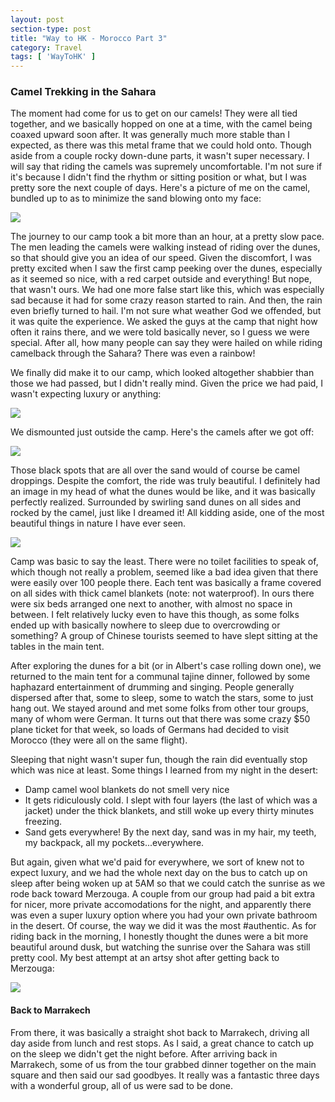 ```yaml
---
layout: post
section-type: post
title: "Way to HK - Morocco Part 3"
category: Travel
tags: [ 'WayToHK' ]
---
```


### Camel Trekking in the Sahara

The moment had come for us to get on our camels! They were all tied together, and we
basically hopped on one at a time, with the camel being coaxed upward soon after. It was
generally much more stable than I expected, as there was this metal frame that we could
hold onto. Though aside from a couple rocky down-dune parts, it wasn't super necessary.
I will say that riding the camels was supremely uncomfortable. I'm not sure if it's
because I didn't find the rhythm or sitting position or what, but I was pretty sore the
next couple of days. Here's a picture of me on the camel, bundled up to as to minimize the
sand blowing onto my face:

![](https://dl.dropboxusercontent.com/s/n5y35cisxkq1282/OnCamel.jpg?dl=0)

The journey to our camp took a bit more than an hour, at a pretty slow pace. The men
leading the camels were walking instead of riding over the dunes, so that should give
you an idea of our speed. Given the discomfort, I was pretty excited when I saw the
first camp peeking over the dunes, especially as it seemed so nice, with a red carpet
outside and everything! But nope, that wasn't ours. We had one more false start like
this, which was especially sad because it had for some crazy reason started to rain.
And then, the rain even briefly turned to hail. I'm not sure what weather God we offended,
but it was quite the experience. We asked the guys at the camp that night how often it
rains there, and we were told basically never, so I guess we were special.
After all, how many people can say they were hailed on while riding camelback through the
Sahara? There was even a rainbow!

We finally did make it to our camp, which looked altogether shabbier than those
we had passed, but I didn't really mind. Given the price we had paid, I wasn't expecting
luxury or anything:

![](https://dl.dropboxusercontent.com/s/q7y9yv39jxga270/P3190046.JPG?dl=0)

We dismounted just outside the camp. Here's the camels after we got off:

![](https://dl.dropboxusercontent.com/s/f3r1nswzl6tigmf/P3190044.JPG?dl=0)

Those black spots that are all over the sand would of course be camel droppings.
Despite the comfort, the ride was truly beautiful. I definitely had an image in my head
of what the dunes would be like, and it was basically perfectly realized. Surrounded
by swirling sand dunes on all sides and rocked by the camel, just like I dreamed it!
All kidding aside, one of the most beautiful things in nature I have ever seen.

![](https://dl.dropboxusercontent.com/s/mwong2xj1jlpo2u/P3190039.JPG?dl=0)

Camp was basic to say the least. There were no toilet facilities to speak of, which though
not really a problem, seemed like a bad idea given that there were easily over 100 people
there.  Each tent was basically a frame covered on all sides with thick camel blankets
(note: not waterproof). In ours there were six beds arranged one next to another, with
almost no space in between. I felt relatively lucky even to have this though, as some
folks ended up with basically nowhere to sleep due to overcrowding or something?  A group
of Chinese tourists seemed to have slept sitting at the tables in the main tent.

After exploring the dunes for a bit (or in Albert's case rolling down one), we returned
to the main tent for a communal tajine dinner, followed by some haphazard entertainment
of drumming and singing. People generally dispersed after that, some to sleep, some
to watch the stars, some to just hang out. We stayed around and met some folks from
other tour groups, many of whom were German. It turns out that there was some crazy
$50 plane ticket for that week, so loads of Germans had decided to visit Morocco
(they were all on the same flight).

Sleeping that night wasn't super fun, though the rain did eventually stop which was
nice at least. Some things I learned from my night in the desert:
+ Damp camel wool blankets do not smell very nice
+ It gets ridiculously cold. I slept with four layers (the last
  of which was a jacket) under the thick blankets, and still woke up every thirty
  minutes freezing.
+ Sand gets everywhere! By the next day, sand was in my hair, my teeth, my backpack,
  all my pockets...everywhere.

But again, given what we'd paid for everywhere, we sort of knew not to expect luxury,
and we had the whole next day on the bus to catch up on sleep after being woken up at 5AM
so that we could catch the sunrise as we rode back toward Merzouga. A couple from our group
had paid a bit extra for nicer, more private accomodations for the night, and apparently
there was even a super luxury option where you had your own private bathroom in the desert.
Of course, the way we did it was the most #authentic. As for riding back in the morning,
I honestly thought the dunes were a bit more beautiful around dusk, but watching the
sunrise over the Sahara was still pretty cool. My best attempt at an artsy shot after
getting back to Merzouga:

![](https://dl.dropboxusercontent.com/s/gn3u2gn5no6e4kd/P3200061.JPG?dl=0)

#### Back to Marrakech

From there, it was basically a straight shot back to Marrakech, driving all day aside
from lunch and rest stops. As I said, a great chance to catch up on the sleep
we didn't get the night before. After arriving back in Marrakech, some of us from the
tour grabbed dinner together on the main square and then said our sad goodbyes. It really
was a fantastic three days with a wonderful group, all of us were sad to be done.